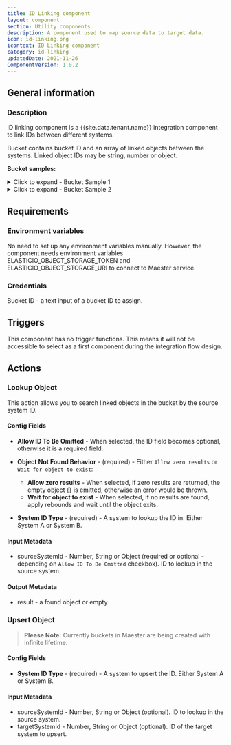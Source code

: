 ```yaml
---
title: ID Linking component
layout: component
section: Utility components
description: A component used to map source data to target data.
icon: id-linking.png
icontext: ID Linking component
category: id-linking
updatedDate: 2021-11-26
ComponentVersion: 1.0.2
---
```


## General information

### Description

ID linking component is a {{site.data.tenant.name}} integration component to link IDs between different systems.

Bucket contains bucket ID and an array of linked objects between the systems. Linked object IDs may be string, number or object.

**Bucket samples:**

<details closed markdown="block">
<summary>
Click to expand - Bucket Sample 1
</summary>
```json
{
  "bucket_id": "some_sf_bucket_id",
  "linked_ids": [
    {
      "system_a_id": "00344000020qT3K",
      "system_b_id": 123
    },
    {
      "system_a_id": "0034400001uxwXZ",
      "system_b_id": 62
    }
  ]
}
```
</details>

<details closed markdown="block">
<summary>
Click to expand - Bucket Sample 2
</summary>
```json
{
  "bucket_id": "some_sf_bucket_id",
  "linked_ids": [
    {
      "system_a_id": "00344000020qT3K",
      "system_b_id": {
        "company": "mvise-eio",
        "id": "7c7fec00-d313-40c7-890b-3bc857bbb7dd"
      }
    },
    {
      "system_a_id": "0034400001uxwXZ",
      "system_b_id": {
        "company": "mvise-salessphere",
        "id": "fc64c4f0-06f7-47ef-b3b6-8441b4837305"
      }
    }
  ]
}
```
</details>

## Requirements

### Environment variables

No need to set up any environment variables manually.
However, the component needs environment variables ELASTICIO_OBJECT_STORAGE_TOKEN and ELASTICIO_OBJECT_STORAGE_URI to connect to Maester service.

### Credentials

Bucket ID - a text input of a bucket ID to assign.

## Triggers

This component has no trigger functions. This means it will not be accessible to
select as a first component during the integration flow design.

## Actions

### Lookup Object

This action allows you to search linked objects in the bucket by the source system ID.

#### Config Fields

* **Allow ID To Be Omitted** - When selected, the ID field becomes optional, otherwise it is a required field.

* **Object Not Found Behavior** - (required) - Either `Allow zero results` or `Wait for object to exist`:

  *  **Allow zero results** - When selected, if zero results are returned, the empty object {} is emitted, otherwise an error would be thrown.
  *  **Wait for object to exist** - When selected, if no results are found, apply rebounds and wait until the object exits.

* **System ID Type** - (required) - A system to lookup the ID in. Either System A or System B.

#### Input Metadata

* sourceSystemId - Number, String or Object (required or optional - depending on `Allow ID To Be Omitted` checkbox). ID to lookup in the source system.

#### Output Metadata

* result - a found object or empty

### Upsert Object

>**Please Note:** Currently buckets in Maester are being created with infinite lifetime.

#### Config Fields

* **System ID Type** - (required) - A system to upsert the ID. Either System A or System B.

#### Input Metadata

* sourceSystemId - Number, String or Object (optional). ID to lookup in the source system.
* targetSystemId - Number, String or Object (optional). ID of the target system to upsert.
